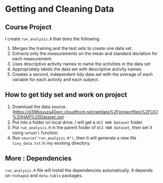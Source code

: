 # Getting and Cleaning Data

## Course Project

I create ```run_analysis.R``` that does the following.

1. Merges the training and the test sets to create one data set.
2. Extracts only the measurements on the mean and standard deviation for each measurement.
3. Uses descriptive activity names to name the activities in the data set
4. Appropriately labels the data set with descriptive activity names.
5. Creates a second, independent tidy data set with the average of each variable for each activity and each subject.

## How to get tidy set and work on project

1. Download the data source. (https://d396qusza40orc.cloudfront.net/getdata%2Fprojectfiles%2FUCI%20HAR%20Dataset.zip)
2. Put into a folder on local drive. I will get a ```UCI HAR Dataset``` folder.
3. Put ```run_analysis.R``` in the parent folder of ```UCI HAR Dataset```, then set it using ```setwd()``` function.
4. Run ```source("run_analysis.R")```, then it will generate a new file ```tiny_data.txt``` in my working directory.

## More : Dependencies

```run_analysis.R``` file will install the dependencies automatically. It depends on ```reshape2``` and ```data.table``` packages. 
